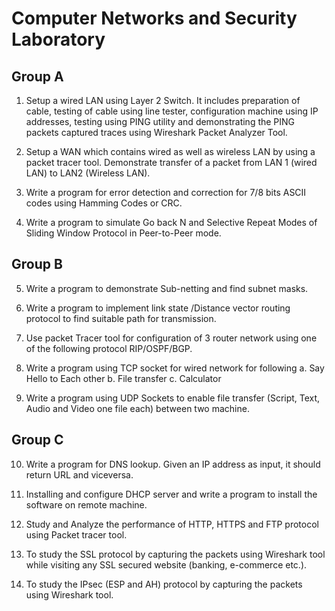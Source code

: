 # Computer Networks and Security Laboratory

## Group A

1. Setup a wired LAN using Layer 2 Switch. It includes preparation of cable, testing of cable using
   line tester, configuration machine using IP addresses, testing using PING utility and demonstrating
   the PING packets captured traces using Wireshark Packet Analyzer Tool.

2. Setup a WAN which contains wired as well as wireless LAN by using a packet tracer tool.
   Demonstrate transfer of a packet from LAN 1 (wired LAN) to LAN2 (Wireless LAN).

3. Write a program for error detection and correction for 7/8 bits ASCII codes using Hamming Codes
   or CRC.

4. Write a program to simulate Go back N and Selective Repeat Modes of Sliding Window Protocol
   in Peer-to-Peer mode.

## Group B

5. Write a program to demonstrate Sub-netting and find subnet masks.

6. Write a program to implement link state /Distance vector routing protocol to find suitable path
   for transmission.

7. Use packet Tracer tool for configuration of 3 router network using one of the following protocol
   RIP/OSPF/BGP.
   
8. Write a program using TCP socket for wired network for following
   a. Say Hello to Each other
   b. File transfer
   c. Calculator
   
9. Write a program using UDP Sockets to enable file transfer (Script, Text, Audio and Video one
    file each) between two machine.

## Group C

10. Write a program for DNS lookup. Given an IP address as input, it should return URL and viceversa.
    
11. Installing and configure DHCP server and write a program to install the software on remote
    machine.

12. Study and Analyze the performance of HTTP, HTTPS and FTP protocol using Packet tracer
    tool.
    
13. To study the SSL protocol by capturing the packets using Wireshark tool while visiting any SSL
    secured website (banking, e-commerce etc.).

14. To study the IPsec (ESP and AH) protocol by capturing the packets using Wireshark tool.
